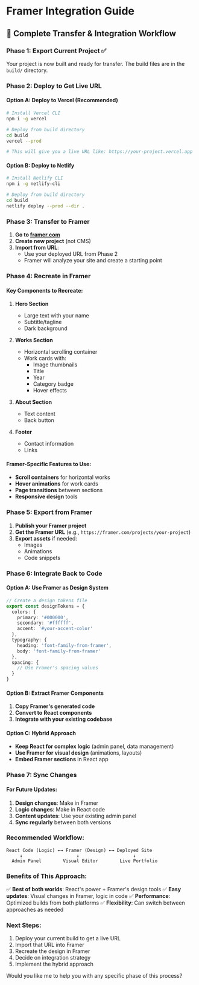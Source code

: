 # Framer Integration Guide

## 🔄 Complete Transfer & Integration Workflow

### Phase 1: Export Current Project ✅

Your project is now built and ready for transfer. The build files are in the `build/` directory.

### Phase 2: Deploy to Get Live URL

#### Option A: Deploy to Vercel (Recommended)
```bash
# Install Vercel CLI
npm i -g vercel

# Deploy from build directory
cd build
vercel --prod

# This will give you a live URL like: https://your-project.vercel.app
```

#### Option B: Deploy to Netlify
```bash
# Install Netlify CLI
npm i -g netlify-cli

# Deploy from build directory
cd build
netlify deploy --prod --dir .
```

### Phase 3: Transfer to Framer

1. **Go to [framer.com](https://framer.com)**
2. **Create new project** (not CMS)
3. **Import from URL**:
   - Use your deployed URL from Phase 2
   - Framer will analyze your site and create a starting point

### Phase 4: Recreate in Framer

#### Key Components to Recreate:

1. **Hero Section**
   - Large text with your name
   - Subtitle/tagline
   - Dark background

2. **Works Section**
   - Horizontal scrolling container
   - Work cards with:
     - Image thumbnails
     - Title
     - Year
     - Category badge
     - Hover effects

3. **About Section**
   - Text content
   - Back button

4. **Footer**
   - Contact information
   - Links

#### Framer-Specific Features to Use:
- **Scroll containers** for horizontal works
- **Hover animations** for work cards
- **Page transitions** between sections
- **Responsive design** tools

### Phase 5: Export from Framer

1. **Publish your Framer project**
2. **Get the Framer URL** (e.g., `https://framer.com/projects/your-project`)
3. **Export assets** if needed:
   - Images
   - Animations
   - Code snippets

### Phase 6: Integrate Back to Code

#### Option A: Use Framer as Design System
```typescript
// Create a design tokens file
export const designTokens = {
  colors: {
    primary: '#000000',
    secondary: '#ffffff',
    accent: '#your-accent-color'
  },
  typography: {
    heading: 'font-family-from-framer',
    body: 'font-family-from-framer'
  },
  spacing: {
    // Use Framer's spacing values
  }
}
```

#### Option B: Extract Framer Components
1. **Copy Framer's generated code**
2. **Convert to React components**
3. **Integrate with your existing codebase**

#### Option C: Hybrid Approach
- **Keep React for complex logic** (admin panel, data management)
- **Use Framer for visual design** (animations, layouts)
- **Embed Framer sections** in React app

### Phase 7: Sync Changes

#### For Future Updates:

1. **Design changes**: Make in Framer
2. **Logic changes**: Make in React code
3. **Content updates**: Use your existing admin panel
4. **Sync regularly** between both versions

### Recommended Workflow:

```
React Code (Logic) ←→ Framer (Design) ←→ Deployed Site
     ↓                    ↓                    ↓
  Admin Panel        Visual Editor        Live Portfolio
```

### Benefits of This Approach:

✅ **Best of both worlds**: React's power + Framer's design tools
✅ **Easy updates**: Visual changes in Framer, logic in code
✅ **Performance**: Optimized builds from both platforms
✅ **Flexibility**: Can switch between approaches as needed

### Next Steps:

1. Deploy your current build to get a live URL
2. Import that URL into Framer
3. Recreate the design in Framer
4. Decide on integration strategy
5. Implement the hybrid approach

Would you like me to help you with any specific phase of this process?
